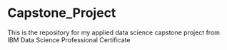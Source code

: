 # Capstone_Project
This is the repository for my applied data science capstone project from IBM Data Science Professional Certificate
